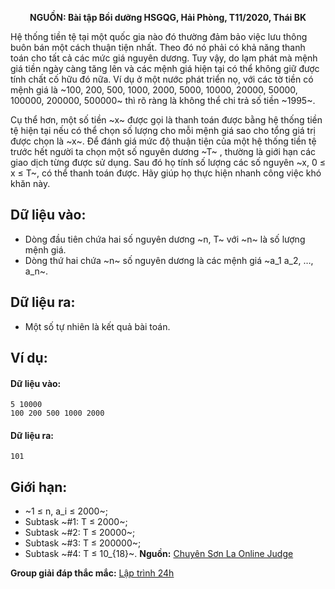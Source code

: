 **<center>NGUỒN: Bài tập Bồi dưỡng HSGQG, Hải Phòng, T11/2020, Thái BK</center>**

Hệ thống tiền tệ tại một quốc gia nào đó thường đảm bảo việc lưu thông buôn bán một cách thuận tiện nhất. Theo đó nó phải có khả năng thanh toán cho tất cả các mức giá nguyên dương. Tuy vậy, do lạm phát mà mệnh giá tiền ngày càng tăng lên và các mệnh giá hiện tại có thể không giữ được tính chất cố hữu đó nữa. Ví dụ ở một nước phát triển nọ, với các tờ tiền có mệnh giá là ~100, 200, 500, 1000, 2000, 5000, 10000, 20000, 50000, 100000, 200000, 500000~ thì rõ ràng là không thể chi trả số tiền ~1995~.

Cụ thể hơn, một số tiền ~x~ được gọi là thanh toán được bằng hệ thống tiền tệ hiện tại nếu có thể chọn số lượng cho mỗi mệnh giá sao cho tổng giá trị được chọn là ~x~. Để đánh giá mức độ thuận tiện của một hệ thống tiền tệ trước hết người ta chọn một số nguyên dương ~T~ , thường là giới hạn các giao dịch từng được sử dụng. Sau đó họ tính số lượng các số nguyên ~x, 0 ≤ x ≤ T~, có thể thanh toán được. Hãy giúp họ thực hiện nhanh công việc khó khăn này.

## Dữ liệu vào:
- Dòng đầu tiên chứa hai số nguyên dương ~n, T~ với ~n~ là số lượng mệnh giá.
- Dòng thứ hai chứa ~n~ số nguyên dương là các mệnh giá ~a_1 a_2, …, a_n~.

## Dữ liệu ra:
- Một số tự nhiên là kết quả bài toán.

## Ví dụ:
#### Dữ liệu vào:
```
5 10000
100 200 500 1000 2000
```

#### Dữ liệu ra:
```
101
```

## Giới hạn:
- ~1 ≤ n, a_i ≤ 2000~;
- Subtask ~\#1: T ≤ 2000~;
- Subtask ~\#2: T ≤ 20000~;
- Subtask ~\#3: T ≤ 200000~;
- Subtask ~\#4: T ≤ 10_{18}~.
**Nguồn:** [Chuyên Sơn La Online Judge](http://csloj.ddns.net/)

**Group giải đáp thắc mắc:** [Lập trình 24h](https://www.facebook.com/groups/1386904321519984)